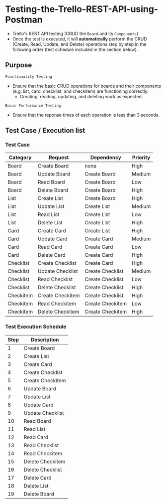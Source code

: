 # Testing-the-Trello-REST-API-using-Postman
- Trello's REST API testing (CRUD the `Board` and its `Components`)
- Once the test is executed, it will <strong>automatically</strong> perform the CRUD (Create, Read, Update, and Delete) operations step by step in the following order (test schedule included in the section below).

## Purpose
``` Functionality Testing ```
- Ensure that the basic CRUD operations for boards and their components (e.g. list, card, checklist, and checkitem) are functioning correctly.
  - Creating, reading, updating, and deleting work as expected.

``` Basic Performance Testing ```
- Ensure that the reponse times of each operation is less than 3 seconds.



## Test Case / Execution list
### Test Case
| Category  | Request          | Dependency        | Priority |
|-----------|------------------|-------------------|----------|
| Board     | Create Board     | none              | High     |
| Board     | Update Board     | Create Board      | Medium   |
| Board     | Read Board       | Create Board      | Low      |
| Board     | Delete Board     | Create Board      | High     |
| List      | Create List      | Create Board      | High     |
| List      | Update List      | Create List       | Medium   |
| List      | Read List        | Create List       | Low      |
| List      | Delete List      | Create List       | High     |
| Card      | Create Card      | Create List       | High     |
| Card      | Update Card      | Create Card       | Medium   |
| Card      | Read Card        | Create Card       | Low      |
| Card      | Delete Card      | Create Card       | High     |
| Checklist | Create Checklist | Create Card       | High     |
| Checklist | Update Checklist | Create Checklist  | Medium   |
| Checklist | Read Checklist   | Create Checklist  | Low      |
| Checklist | Delete Checklist | Create Checklist  | High     |
| Checkitem | Create Checkitem | Create Checklist  | High     |
| Checkitem | Read Checkitem   | Create Checkitem  | Low      |
| Checkitem | Delete Checkitem | Create Checkitem  | High     |

### Test Execution Schedule
| Step | Description       |
|------|-------------------|
| 1    | Create Board      |
| 2    | Create List       |
| 3    | Create Card       |
| 4    | Create Checklist  |
| 5    | Create Checkitem  |
| 6    | Update Board      |
| 7    | Update List       |
| 8    | Update Card       |
| 9    | Update Checklist  |
| 10   | Read Board        |
| 11   | Read List         |
| 12   | Read Card         |
| 13   | Read Checklist    |
| 14   | Read Checkitem    |
| 15   | Delete Checkitem  |
| 16   | Delete Checklist  |
| 17   | Delete Card       |
| 18   | Delete List       |
| 19   | Delete Board      |
